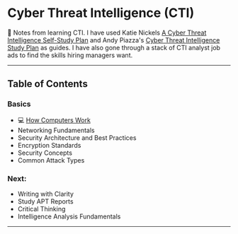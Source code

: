 # Cyber Threat Intelligence (CTI)

🚧 Notes from learning CTI. I have used Katie Nickels [A Cyber Threat Intelligence Self-Study Plan](https://medium.com/katies-five-cents/a-cyber-threat-intelligence-self-study-plan-part-1-968b5a8daf9a) and Andy Piazza's [Cyber Threat Intelligence Study Plan](https://klrgrz.medium.com/cyber-threat-intelligence-study-plan-c60484d319cb) as guides. I have also gone through a stack of CTI analyst job ads to find the skills hiring managers want.

___________________________

## Table of Contents

### Basics
  - 💻 [How Computers Work](https://github.com/thequietlife/CTI-101/blob/eef5576ac2c1535f69523d9b9558d515fcf51859/assets/how%20computers%20work.md)
  - Networking Fundamentals
  - Security Architecture and Best Practices
  - Encryption Standards
  - Security Concepts
  - Common Attack Types
  
### Next:
* Writing with Clarity
* Study APT Reports
* Critical Thinking
* Intelligence Analysis Fundamentals

____________________________

